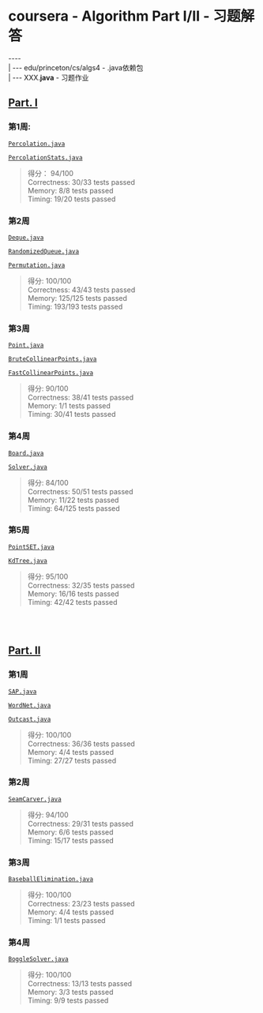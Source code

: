 # coursera - Algorithm Part I/II - 习题解答

----<br>
| --- edu/princeton/cs/algs4   - .java依赖包<br>
| --- XXX.**java**  - 习题作业<br>


## [Part. I](https://www.coursera.org/learn/algorithms-part1/home/welcome)

### 第1周: 

[`Percolation.java`](Percolation.java)

[`PercolationStats.java`](PercolationStats.java)

> 得分： 94/100<br>
> Correctness:  30/33 tests passed<Br>
> Memory:       8/8 tests passed<Br>
> Timing:       19/20 tests passed<Br>

### 第2周

[`Deque.java`](Deque.java)

[`RandomizedQueue.java`](RandomizedQueue.java)

[`Permutation.java`](Permutation.java)

> 得分: 100/100<Br>
> Correctness:  43/43 tests passed<Br>
> Memory:       125/125 tests passed<BR>
> Timing:       193/193 tests passed<Br>

### 第3周

[`Point.java`](Point.java)

[`BruteCollinearPoints.java`](BruteCollinearPoints.java)

[`FastCollinearPoints.java`](FastCollinearPoints.java)

> 得分: 90/100<br>
> Correctness:  38/41 tests passed<br>
> Memory:       1/1 tests passed<Br>
> Timing:       30/41 tests passed<br>

### 第4周

[`Board.java`](Board.java)

[`Solver.java`](Solver.java)

> 得分: 84/100<br>
> Correctness:  50/51 tests passed<Br>
> Memory:       11/22 tests passed<br>
> Timing:       64/125 tests passed<Br>

### 第5周

[`PointSET.java`](PointSET.java)

[`KdTree.java`](KdTree.java)

> 得分: 95/100<Br>
> Correctness:  32/35 tests passed<br>
> Memory:       16/16 tests passed<Br>
> Timing:       42/42 tests passed<Br>


<br><Br>
## [Part. II](https://www.coursera.org/learn/algorithms-part2/home/welcome)

### 第1周

[`SAP.java`](SAP.java)

[`WordNet.java`](WordNet.java)

[`Outcast.java`](Outcast.java)

> 得分: 100/100<Br>
> Correctness:  36/36 tests passed<br>
> Memory:       4/4 tests passed<br>
> Timing:       27/27 tests passed<br>

### 第2周

[`SeamCarver.java`](SeamCarver.java)

> 得分: 94/100<br>
> Correctness:  29/31 tests passed<Br>
> Memory:       6/6 tests passed<br>
> Timing:       15/17 tests passed<br>

### 第3周

[`BaseballElimination.java`](BaseballElimination.java)

> 得分: 100/100<br>
> Correctness:  23/23 tests passed<br>
> Memory:       4/4 tests passed<Br>
> Timing:       1/1 tests passed<Br>

### 第4周

[`BoggleSolver.java`](BoggleSolver.java)

> 得分: 100/100<br>
> Correctness:  13/13 tests passed<br>
> Memory:       3/3 tests passed<Br>
> Timing:       9/9 tests passed<br>